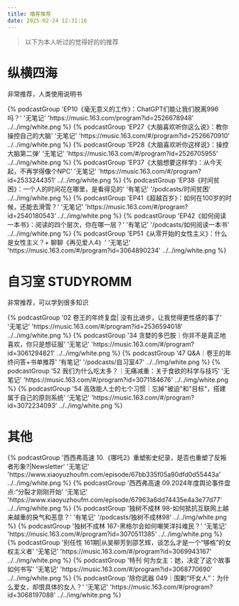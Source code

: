 ```yaml
---
title: 播客推荐
date: 2025-02-24 12:31:16
---
```


> 以下为本人听过的觉得好的的推荐

# 纵横四海
非常推荐，人类使用说明书
<div class="podcast-group-main">
{% podcastGroup 'EP10《毫无意义的工作》：ChatGPT们能让我们脱离996吗？' '无笔记' 'https://music.163.com/program?id=2526678948' ../../img/white.png %}
{% podcastGroup 'EP27《大脑喜欢听你这么说》：教你操控自己的大脑' '无笔记' 'https://music.163.com/#/program?id=2526670910' ../../img/white.png %}
{% podcastGroup 'EP28《大脑喜欢听你这样说》：操控大脑第二弹' '无笔记' 'https://music.163.com/#/program?id=2526705955' ../../img/white.png %}
{% podcastGroup 'EP37《大脑想要这样学》：从今天起，不再学得像个NPC' '无笔记' 'https://music.163.com/#/program?id=2533244351' ../../img/white.png %}
{% podcastGroup 'EP38《时间贫困》：一个人的时间花在哪里，是看得见的' '有笔记' '/podcasts/时间贫困' ../../img/white.png %}
{% podcastGroup 'EP41《超越百岁》：如何在100岁的时候，还能去滑雪？' '无笔记' 'https://music.163.com/#/program?id=2540180543' ../../img/white.png %}
{% podcastGroup 'EP42《如何阅读一本书》：阅读的四个层次，你在哪一层？' '有笔记' '/podcasts/如何阅读一本书' ../../img/white.png %}
{% podcastGroup 'EP51《从零开始的女性主义》：什么是女性主义？+ 聊聊《再见爱人4》' '无笔记' 'https://music.163.com/#/program?id=3064890234' ../../img/white.png %}
</div>

# 自习室 STUDYROMM
非常推荐，可以学到很多知识
<div class="podcast-group-main">
{% podcastGroup '02 卷王的年终复盘| 没有比进步，让我觉得更性感的事了' '无笔记' 'https://music.163.com/#/program?id=2536594018' ../../img/white.png %}
{% podcastGroup '34 贪婪的多巴胺｜你并不是真正地喜欢，你只是想征服' '无笔记' 'https://music.163.com/#/program?id=3061294821' ../../img/white.png %}
{% podcastGroup '47 Q&A｜卷王的年终问答+书单推荐' '有笔记' '/podcasts/自习室47' ../../img/white.png %}
{% podcastGroup '52 我们为什么吃太多？｜无痛减重：关于食欲的科学与技巧' '无笔记' 'https://music.163.com/#/program?id=3071184676' ../../img/white.png %}
{% podcastGroup '54 高效能人士的七个习惯｜忘掉"被迫"和"目标"，搭建属于自己的原则系统' '无笔记' 'https://music.163.com/#/program?id=3072234093' ../../img/white.png %}
</div>

# 其他
<div class="podcast-group-main">
{% podcastGroup '西西弗高速 10.《哪吒2》重塑影史纪录，是否也重塑了反叛者形象?|Newsletter' '无笔记' 'https://www.xiaoyuzhoufm.com/episode/67bb335f05a90dfd0d55443a' ../../img/white.png %}
{% podcastGroup '西西弗高速 09.2024年度舆论事件盘点:“分裂才刚刚开始' '无笔记' 'https://www.xiaoyuzhoufm.com/episode/67963a6dd74435e4a3e77d77' ../../img/white.png %}
{% podcastGroup '独树不成林 98-如何抵抗互联网上越来越重的戾气和恶意？' '有笔记' '/podcasts/独树不成林98' ../../img/white.png %}
{% podcastGroup '独树不成林 167-黑格尔会如何嘲笑洋抖难民？'  '无笔记' 'https://music.163.com/#/program?id=3070511385' ../../img/white.png %}
{% podcastGroup '别任性 161期|从吴柳芳到邵艺辉，谈怎么才是一个“够格”的女权主义者' '无笔记' 'https://music.163.com/#/program?id=3069943167' ../../img/white.png %}
{% podcastGroup '特刊 何为女主：她，决定了这个故事如何书写' '无笔记' 'https://music.163.com/#/program?id=3068770690' ../../img/white.png %}
{% podcastGroup '除你武器 049｜围剿“坏女人”：为什么爱女，却恨具体的女人？' '无笔记' 'https://music.163.com/#/program?id=3068197088' ../../img/white.png %}

</div>
